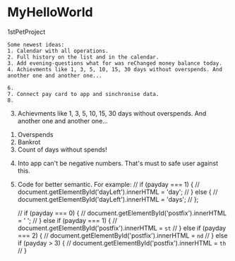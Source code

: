 # MyHelloWorld

 1stPetProject

<!-- CONCEPTS -->
    Some newest ideas:
    1. Calendar with all operations.
    2. Full history on the list and in the calendar.
    3. Add evening-questions what for was reChanged money balance today.
    4. Achievments like 1, 3, 5, 10, 15, 30 days without overspends. And another one and another one...
<!--5. --CANCELED-- Quest 5, part 2: Add list with 1-28 numbers for chosing date of payday. -->
    6. 
    7. Connect pay card to app and sinchronise data.
    8. 


<!-- NOTES -->
<!--1. --DONE--     Result from input must be written like Object with "comment", "amount", "color". -->
<!--2. --DONE--     Input with added/lessed moneys must accept only numbers. -->
3.  Achievments like 1, 3, 5, 10, 15, 30 days without overspends. And another one and another one...
  1) Overspends
  2) Bankrot
  3) Count of days without spends!


4.  Into app can't be negative numbers. 
    That's must to safe user against this.

5. Code for better semantic. For example:
    // if (payday === 1) {
    //     document.getElementById('dayLeft').innerHTML = 'day';
    // } else {
    //     document.getElementById('dayLeft').innerHTML = 'days';
    // };

    // if (payday === 0) {
    //     document.getElementById('postfix').innerHTML = ' ';
    // } else if (payday === 1) {
    //     document.getElementById('postfix').innerHTML = `st`
    // } else if (payday === 2) {
    //     document.getElementById('postfix').innerHTML = `nd`
    // } else if (payday > 3) {
    //     document.getElementById('postfix').innerHTML = `th`
    // }
